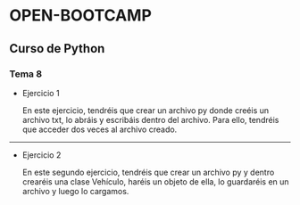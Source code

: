 # OPEN-BOOTCAMP

## Curso de Python
### Tema 8

- Ejercicio 1 

    En este ejercicio, tendréis que crear un archivo py donde creéis un archivo txt, lo abráis y escribáis dentro del archivo. Para ello, tendréis que acceder dos veces al archivo creado.

***

- Ejercicio 2

    En este segundo ejercicio, tendréis que crear un archivo py y dentro crearéis una clase Vehículo, haréis un objeto de ella, lo guardaréis en un archivo y luego lo cargamos.